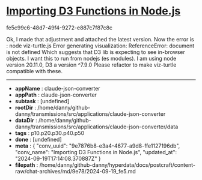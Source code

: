 # [Importing D3 Functions in Node.js](https://claude.ai/chat/9e7876b8-e3a4-4677-a9d8-ffe1127196db)

fe5c99c6-48d7-49f4-9272-e887c7f87c8c

Ok, I made that adjustment and attached the latest version. Now the error is : node viz-turtle.js Error generating visualization: ReferenceError: document is not defined Which suggests that D3 lib is expecting to see in-browser objects. I want this to run from nodejs (es modules). I am using node version 20.11.0, D3 a version ^7.9.0 Please refactor to make viz-turtle compatible with these.

---

* **appName** : claude-json-converter
* **appPath** : claude-json-converter
* **subtask** : [undefined]
* **rootDir** : /home/danny/github-danny/transmissions/src/applications/claude-json-converter
* **dataDir** : /home/danny/github-danny/transmissions/src/applications/claude-json-converter/data
* **tags** : p10.p20.p30.p40.p50
* **done** : [undefined]
* **meta** : {
  "conv_uuid": "9e7876b8-e3a4-4677-a9d8-ffe1127196db",
  "conv_name": "Importing D3 Functions in Node.js",
  "updated_at": "2024-09-19T17:14:08.370887Z"
}
* **filepath** : /home/danny/github-danny/hyperdata/docs/postcraft/content-raw/chat-archives/md/9e78/2024-09-19_fe5.md